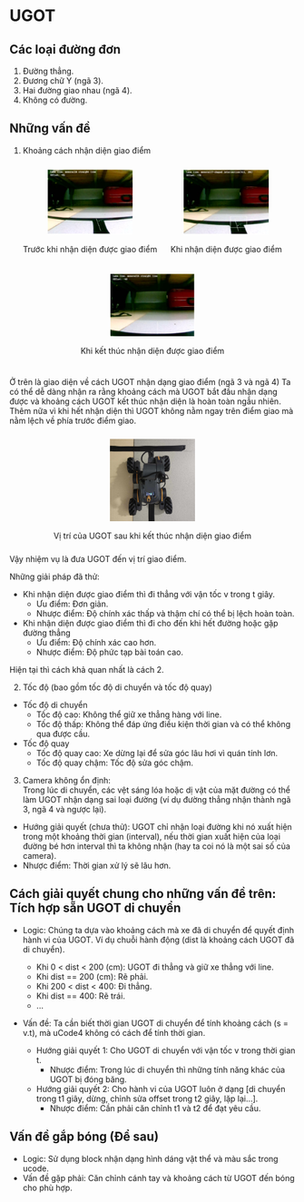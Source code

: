 # UGOT 
## Các loại đường đơn
1. Đường thẳng.
2. Đương chữ Y (ngã 3).
3. Hai đường giao nhau (ngã 4).
4. Không có đường.


## Những vấn đề
1. Khoảng cách nhận diện giao điểm

<div style="text-align: center;">
  <div style="display: inline-block; margin: 10px;">
    <img src="Images/A_1.jpg" alt="Image 1" width="150" />
    <p style="text-align: center;">Trước khi nhận diện được giao điểm</p>
  </div>
  <div style="display: inline-block; margin: 10px;">
    <img src="Images/A_2.jpg" alt="Image 2" width="150" />
    <p style="text-align: center;">Khi nhận diện được giao điểm</p>
  </div>
  <div style="display: inline-block; margin: 10px;">
    <img src="Images/A_3.jpg" alt="Image 3" width="150" />
    <p style="text-align: center;">Khi kết thúc nhận diện được giao điểm</p>
  </div>
</div>

Ở trên là giao diện về cách UGOT nhận dạng giao điểm (ngã 3 và ngã 4)
Ta có thể dễ dàng nhận ra rằng khoảng cách mà UGOT bắt đầu nhận dạng được và khoảng cách UGOT kết thúc nhận diện là hoàn toàn ngẫu nhiên. Thêm nữa vì khi hết nhận diện thì UGOT không nằm ngay trên điểm giao mà nằm lệch về phía trước điểm giao.

<div style="text-align: center;">
  <div style="display: inline-block; margin: 10px;">
    <img src="Images/A_4.jpg" alt="Image 4" width="150" />
    <p style="text-align: center;">Vị trí của UGOT sau khi kết thúc nhận diện giao điểm</p>
  </div>
  
</div>
Vậy nhiệm vụ là đưa UGOT đến vị trí giao điểm.   

Những giải pháp đã thử:  
- Khi nhận diện được giao điểm thì đi thẳng với vận tốc v trong t giây.
    * Ưu điểm: Đơn giản.
    * Nhược điểm: Độ chính xác thấp và thậm chí có thể bị lệch hoàn toàn.
- Khi nhận diện được giao điểm thì đi cho đến khi hết đường hoặc gặp đường thẳng
    * Ưu điểm: Độ chính xác cao hơn.
    * Nhược điểm: Độ phức tạp bài toán cao.

Hiện tại thì cách khả quan nhất là cách 2.  


2. Tốc độ (bao gồm tốc độ di chuyển và tốc độ quay)
- Tốc độ di chuyển
    * Tốc độ cao: Không thể giữ xe thẳng hàng với line.
    * Tốc độ thấp: Không thể đáp ứng điều kiện thời gian và có thể không qua được cầu.
- Tốc độ quay
    * Tốc độ quay cao: Xe dừng lại để sửa góc lâu hơi vì quán tính lơn.
    * Tốc độ quay chậm: Tốc độ sửa góc chậm.

3. Camera không ổn định:   
Trong lúc di chuyển, các vệt sáng lóa hoặc dị vật của mặt đường có thể làm UGOT nhận dạng sai loại đường (ví dụ đường thẳng nhận thành ngã 3, ngã 4 và ngược lại).  
- Hướng giải quyết (chưa thử): UGOT chỉ nhận loại đường khi nó xuất hiện trong một khoảng thời gian (interval), nếu thời gian xuất hiện của loại đường bé hơn interval thì ta không nhận (hay ta coi nó là một sai số của camera).  
- Nhược điểm: Thời gian xử lý sẽ lâu hơn.  

## Cách giải quyết chung cho những vấn đề trên: Tích hợp sẵn UGOT di chuyển

* Logic: Chúng ta dựa vào khoảng cách mà xe đã di chuyển để quyết định hành vi của UGOT. Ví dụ chuỗi hành động (dist là khoảng cách UGOT đã di chuyển).
    - Khi 0 < dist < 200 (cm): UGOT đi thẳng và giữ xe thẳng với line.
    - Khi dist == 200 (cm): Rẽ phải.
    - Khi 200 < dist < 400: Đi thẳng.
    - Khi dist == 400: Rẽ trái.
    - ...

* Vấn đề: Ta cần biết thời gian UGOT di chuyển để tính khoảng cách (s = v.t), mà uCode4 không có cách để tính thời gian.
    + Hướng giải quyết 1: Cho UGOT di chuyển với vận tốc v trong thời gian t.
        - Nhược điểm: Trong lúc di chuyển thì những tính năng khác của UGOT bị đóng băng.
    + Hướng giải quyết 2: Cho hành vi của UGOT luôn ở dạng [di chuyển trong t1 giây, dừng, chỉnh sửa offset trong t2 giây, lặp lại...].
        - Nhược điểm: Cần phải căn chỉnh t1 và t2 để đạt yêu cầu.


## Vấn đề gắp bóng (Để sau)
* Logic: Sử dụng block nhận dạng hình dáng vật thể và màu sắc trong ucode.
* Vấn đề gặp phải: Căn chỉnh cánh tay và khoảng cách từ UGOT đến bóng cho phù hợp.



